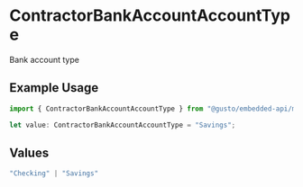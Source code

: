 # ContractorBankAccountAccountType

Bank account type

## Example Usage

```typescript
import { ContractorBankAccountAccountType } from "@gusto/embedded-api/models/components";

let value: ContractorBankAccountAccountType = "Savings";
```

## Values

```typescript
"Checking" | "Savings"
```
